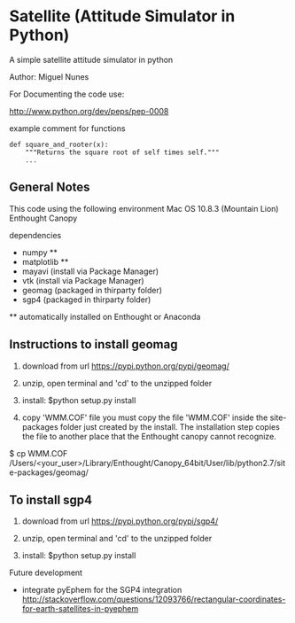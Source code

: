 # Satellite (Attitude Simulator in Python)
A simple satellite attitude simulator in python

Author: Miguel Nunes

For Documenting the code use:

http://www.python.org/dev/peps/pep-0008

example comment for functions
```
def square_and_rooter(x):
    """Returns the square root of self times self."""
    ...
```
## General Notes

This code using the following environment 
Mac OS 10.8.3 (Mountain Lion)
Enthought Canopy

dependencies
- numpy **
- matplotlib **
- mayavi (install via Package Manager)
- vtk (install via Package Manager)
- geomag (packaged in thirparty folder)
- sgp4 (packaged in thirparty folder)

** automatically installed on Enthought or Anaconda

## Instructions to install geomag

1. download from url
https://pypi.python.org/pypi/geomag/

2. unzip, open terminal and 'cd' to the unzipped folder

3. install: 
$python setup.py install 

4. copy 'WMM.COF' file
you must copy the file 'WMM.COF' inside the site-packages folder just created by the install. The installation step copies the file to another place that the Enthought canopy cannot recognize.

$ cp WMM.COF /Users/<your_user>/Library/Enthought/Canopy_64bit/User/lib/python2.7/site-packages/geomag/ 


## To install sgp4

1. download from url
https://pypi.python.org/pypi/sgp4/

2. unzip, open terminal and 'cd' to the unzipped folder

3. install: 
$python setup.py install 

Future development
- integrate pyEphem for the SGP4 integration
http://stackoverflow.com/questions/12093766/rectangular-coordinates-for-earth-satellites-in-pyephem
